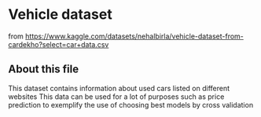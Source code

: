 # Vehicle dataset
 from https://www.kaggle.com/datasets/nehalbirla/vehicle-dataset-from-cardekho?select=car+data.csv 
 
## About this file
This dataset contains information about used cars listed on different websites
This data can be used for a lot of purposes such as price prediction to exemplify the use of choosing best models by cross validation

